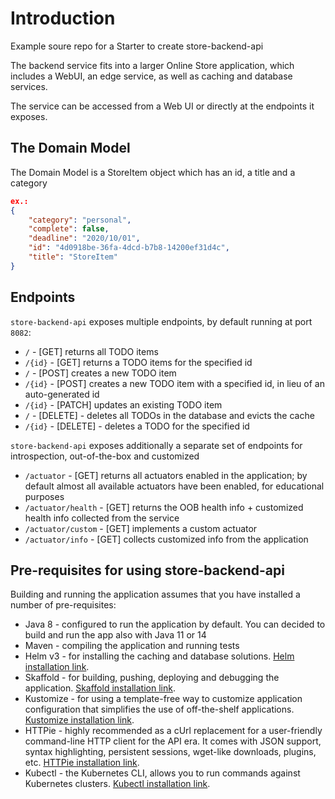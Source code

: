 # Introduction
Example soure repo for a Starter to create store-backend-api

The backend service fits into a larger Online Store application, which includes a WebUI, an edge service, as well as caching and database services.

The service can be accessed from a Web UI or directly at the endpoints it exposes.

## The Domain Model
The Domain Model is a StoreItem object which has an id, a title and a category
```json
ex.:
{
    "category": "personal",
    "complete": false,
    "deadline": "2020/10/01",
    "id": "4d0918be-36fa-4dcd-b7b8-14200ef31d4c",
    "title": "StoreItem"
}
```
## Endpoints

`store-backend-api` exposes multiple endpoints, by default running at port `8082`:

* `/` - [GET] returns all TODO items 
* `/{id}` - [GET] returns a TODO items for the specified id
* `/` - [POST] creates a new TODO item
* `/{id}` - [POST] creates a new TODO item with a specified id, in lieu of an auto-generated id
* `/{id}` - [PATCH] updates an existing TODO item 
* `/` - [DELETE] - deletes all TODOs in the database and evicts the cache
* `/{id}` - [DELETE] - deletes a TODO for the specified id

`store-backend-api` exposes additionally a separate set of endpoints for introspection, out-of-the-box and customized

* `/actuator` - [GET] returns all actuators enabled in the application; by default almost all available actuators have been enabled, for educational purposes
* `/actuator/health` - [GET] returns the OOB health info + customized health info collected from the service
* `/actuator/custom` - [GET] implements a custom actuator
* `/actuator/info` - [GET] collects customized info from the application

## Pre-requisites for using store-backend-api 
Building and running the application assumes that you have installed a number of pre-requisites:

* Java 8 - configured to run the application by default. You can decided to build and run the app also with Java 11 or 14 
* Maven - compiling the application and running tests
* Helm v3 - for installing the caching and database solutions. [Helm installation link](https://helm.sh/docs/intro/install/).
* Skaffold - for building, pushing, deploying and debugging the application. [Skaffold installation link](https://skaffold.dev/docs/install/).
* Kustomize - for using a template-free way to customize application configuration that simplifies the use of off-the-shelf applications. [Kustomize installation link](https://kubernetes-sigs.github.io/kustomize/installation/).
* HTTPie - highly recommended as a cUrl replacement for a user-friendly command-line HTTP client for the API era. It comes with JSON support, syntax highlighting, persistent sessions, wget-like downloads, plugins, etc. [HTTPie installation link](https://httpie.org/).
* Kubectl - the Kubernetes CLI, allows you to run commands against Kubernetes clusters. [Kubectl installation link](https://kubernetes.io/docs/tasks/tools/install-kubectl/).

